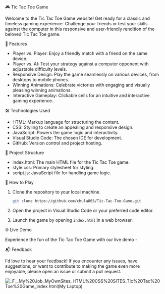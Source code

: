 🎮 Tic Tac Toe Game

Welcome to the Tic Tac Toe Game website! Get ready for a classic and timeless gaming experience. Challenge your friends or test your skills against the computer in this responsive and user-friendly rendition of the beloved Tic Tac Toe game.

🚀 Features

- Player vs. Player: Enjoy a friendly match with a friend on the same device.
- Player vs. AI: Test your strategy against a computer opponent with adjustable difficulty levels.
- Responsive Design: Play the game seamlessly on various devices, from desktops to mobile phones.
- Winning Animations: Celebrate victories with engaging and visually pleasing winning animations.
- Interactive Gameplay: Clickable cells for an intuitive and interactive gaming experience.

🛠️ Technologies Used

- HTML: Markup language for structuring the content.
- CSS: Styling to create an appealing and responsive design.
- JavaScript: Powers the game logic and interactivity.
- Visual Studio Code: The chosen IDE for development.
- GitHub: Version control and project hosting.

📂 Project Structure

- index.html: The main HTML file for the Tic Tac Toe game.
- style.css: Primary stylesheet for styling.
- script.js: JavaScript file for handling game logic.

🚧 How to Play

1. Clone the repository to your local machine.
   ```bash
   git clone https://github.com/chula805/Tic-Tac-Toe-Game.git
   ```

2. Open the project in Visual Studio Code or your preferred code editor.

3. Launch the game by opening `index.html` in a web browser.

🌐 Live Demo

Experience the fun of the Tic Tac Toe Game with our live demo - 

📬 Feedback

I'd love to hear your feedback! If you encounter any issues, have suggestions, or want to contribute to making the game even more enjoyable, please open an issue or submit a pull request.

![_F__My%20Job_MyOwnSites_HTML%20CSS%20SITES_Tic%20Tac%20Toe%20Game_index html(My Laptop)](https://github.com/chula805/Tic-Tac-Toe-Game/assets/121760253/95730251-9cd0-4c24-92c9-b4f65340e224)
